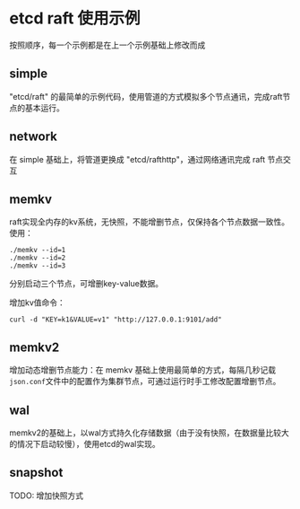 
# etcd raft 使用示例

按照顺序，每一个示例都是在上一个示例基础上修改而成

## simple

"etcd/raft" 的最简单的示例代码，使用管道的方式模拟多个节点通讯，完成raft节点的基本运行。

## network

在 simple 基础上，将管道更换成 "etcd/rafthttp"，通过网络通讯完成 raft 节点交互

## memkv

raft实现全内存的kv系统，无快照，不能增删节点，仅保持各个节点数据一致性。
使用：
```
./memkv --id=1
./memkv --id=2
./memkv --id=3
```
分别启动三个节点，可增删key-value数据。

增加kv值命令：
```
curl -d "KEY=k1&VALUE=v1" "http://127.0.0.1:9101/add"
```

## memkv2

增加动态增删节点能力：在 memkv 基础上使用最简单的方式，每隔几秒记载`json.conf`文件中的配置作为集群节点，可通过运行时手工修改配置增删节点。


## wal

memkv2的基础上，以wal方式持久化存储数据（由于没有快照，在数据量比较大的情况下启动较慢），使用etcd的wal实现。


## snapshot

TODO: 增加快照方式
